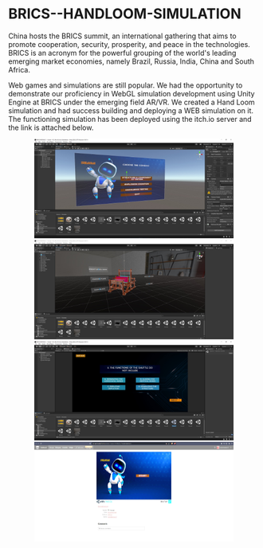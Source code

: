 # BRICS--HANDLOOM-SIMULATION

China hosts the BRICS summit, an international gathering that aims to promote cooperation, security, prosperity, and peace in the technologies. BRICS is an acronym for the powerful grouping of the world's leading emerging market economies, namely Brazil, Russia, India, China and South Africa.

Web games and simulations are still popular. We had the opportunity to demonstrate our proficiency in WebGL simulation development using Unity Engine at BRICS under the emerging field AR/VR. We created a Hand Loom simulation and had success building and deploying a WEB simulation on it. The functioning simulation has been deployed using the itch.io server and the link is attached below.

<p align="center">
  <img src="https://github.com/Kavinchandar1709/BRICS--HANDLOOM-SIMULATION/blob/main/brics1.jpg" width="400" height="200"/>
  <img src="https://github.com/Kavinchandar1709/BRICS--HANDLOOM-SIMULATION/blob/main/brics2.jpg" width="400" height="200"/>
  <img src="https://github.com/Kavinchandar1709/BRICS--HANDLOOM-SIMULATION/blob/main/brics3.jpg" width="400" height="200"/>
  <img src="https://github.com/Kavinchandar1709/BRICS--HANDLOOM-SIMULATION/blob/main/brics4.jpg" width="400" height="200"/>

